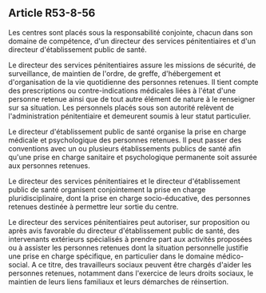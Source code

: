 Article R53-8-56
----
Les centres sont placés sous la responsabilité conjointe, chacun dans son
domaine de compétence, d'un directeur des services pénitentiaires et d'un
directeur d'établissement public de santé.

Le directeur des services pénitentiaires assure les missions de sécurité, de
surveillance, de maintien de l'ordre, de greffe, d'hébergement et d'organisation
de la vie quotidienne des personnes retenues. Il tient compte des prescriptions
ou contre-indications médicales liées à l'état d'une personne retenue ainsi que
de tout autre élément de nature à le renseigner sur sa situation. Les personnels
placés sous son autorité relèvent de l'administration pénitentiaire et demeurent
soumis à leur statut particulier.

Le directeur d'établissement public de santé organise la prise en charge
médicale et psychologique des personnes retenues. Il peut passer des conventions
avec un ou plusieurs établissements publics de santé afin qu'une prise en charge
sanitaire et psychologique permanente soit assurée aux personnes retenues.

Le directeur des services pénitentiaires et le directeur d'établissement public
de santé organisent conjointement la prise en charge pluridisciplinaire, dont la
prise en charge socio-éducative, des personnes retenues destinée à permettre
leur sortie du centre.

Le directeur des services pénitentiaires peut autoriser, sur proposition ou
après avis favorable du directeur d'établissement public de santé, des
intervenants extérieurs spécialisés à prendre part aux activités proposées ou à
assister les personnes retenues dont la situation personnelle justifie une prise
en charge spécifique, en particulier dans le domaine médico-social. A ce titre,
des travailleurs sociaux peuvent être chargés d'aider les personnes retenues,
notamment dans l'exercice de leurs droits sociaux, le maintien de leurs liens
familiaux et leurs démarches de réinsertion.

